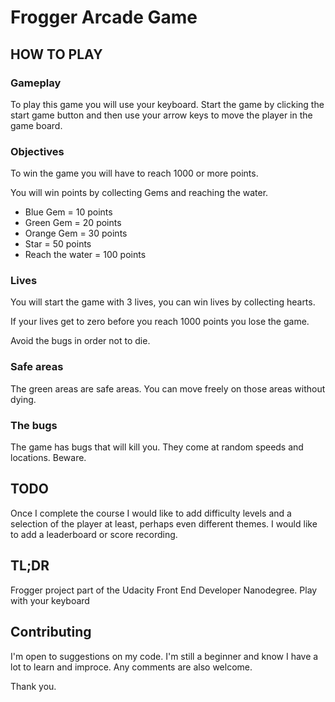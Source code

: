 # Frogger Arcade Game

## HOW TO PLAY

### Gameplay

To play this game you will use your keyboard. Start the game by clicking the start game button and then use your arrow keys to move the player in the game board.

### Objectives

To win the game you will have to reach 1000 or more points.

You will win points by collecting Gems and reaching the water.

* Blue Gem = 10 points
* Green Gem = 20 points
* Orange Gem = 30 points
* Star = 50 points
* Reach the water = 100 points

### Lives

You will start the game with 3 lives, you can win lives by collecting hearts.

If your lives get to zero before you reach 1000 points you lose the game.

Avoid the bugs in order not to die.

### Safe areas

The green areas are safe areas. You can move freely on those areas without dying.

### The bugs

The game has bugs that will kill you. They come at random speeds and locations. Beware.

## TODO

Once I complete the course I would like to add difficulty levels and a selection of the player at least, perhaps even different themes.
I would like to add a leaderboard or score recording.


## TL;DR

Frogger project part of the Udacity Front End Developer Nanodegree.
Play with your keyboard

## Contributing

I'm open to suggestions on my code. I'm still a beginner and know I have a lot to learn and improce. Any comments are also welcome.

Thank you.
